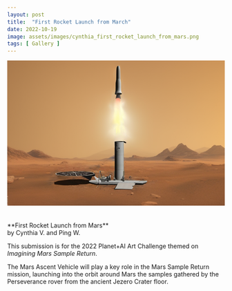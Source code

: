 ```yaml
---
layout: post
title:  "First Rocket Launch from March"
date: 2022-10-19
image: assets/images/cynthia_first_rocket_launch_from_mars.png
tags: [ Gallery ]
---
```


<div><img src="/assets/images/cynthia_first_rocket_launch_from_mars.png" class="img-fluid" alt="style" /></div>
<br/>
<br/>
**First Rocket Launch from Mars**<br/>
by Cynthia V. and Ping W.<br/>

This submission is for the 2022 Planet+AI Art Challenge themed on *Imagining Mars Sample Return*.   

The Mars Ascent Vehicle will play a key role in the Mars Sample Return mission, launching into the orbit around Mars the samples gathered by the Perseverance rover from the ancient Jezero Crater floor.




